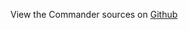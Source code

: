 
<!--
FrozenIsBool False
-->

View the Commander sources on [Github](https://github.com/Ledoux/ShareYourSystem/tree/master/ShareYourSystem/Applyiers/Installer)

